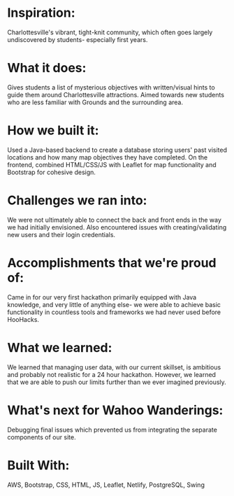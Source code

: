 # Inspiration:
Charlottesville's vibrant, tight-knit community, which often goes largely undiscovered by students- especially first years.

# What it does:
Gives students a list of mysterious objectives with written/visual hints to guide them around Charlottesville attractions. Aimed towards new students who are less familiar with Grounds and the surrounding area.

# How we built it:
Used a Java-based backend to create a database storing users' past visited locations and how many map objectives they have completed. On the frontend, combined HTML/CSS/JS with Leaflet for map functionality and Bootstrap for cohesive design.

# Challenges we ran into:
We were not ultimately able to connect the back and front ends in the way we had initially envisioned. Also encountered issues with creating/validating new users and their login credentials.

# Accomplishments that we're proud of:
Came in for our very first hackathon primarily equipped with Java knowledge, and very little of anything else- we were able to achieve basic functionality in countless tools and frameworks we had never used before HooHacks.

# What we learned:
We learned that managing user data, with our current skillset, is ambitious and probably not realistic for a 24 hour hackathon. However, we learned that we are able to push our limits further than we ever imagined previously.

# What's next for Wahoo Wanderings:
Debugging final issues which prevented us from integrating the separate components of our site.

# Built With: 
AWS, Bootstrap, CSS, HTML, JS, Leaflet, Netlify, PostgreSQL, Swing
